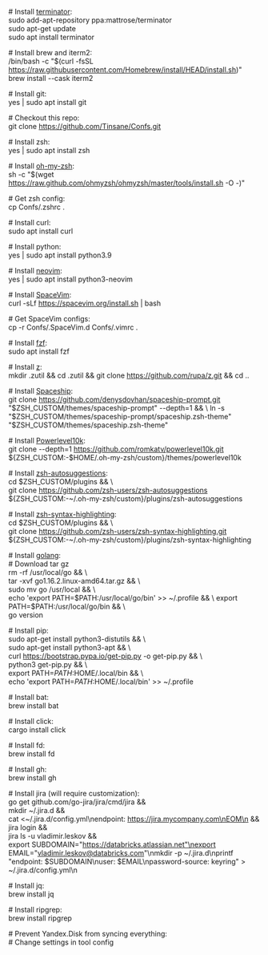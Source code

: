 \# Install [terminator](https://github.com/gnome-terminator/terminator/blob/master/INSTALL.md):  
sudo add-apt-repository ppa:mattrose/terminator  
sudo apt-get update  
sudo apt install terminator  

\# Install brew and iterm2:  
/bin/bash -c "$(curl -fsSL https://raw.githubusercontent.com/Homebrew/install/HEAD/install.sh)"  
brew install --cask iterm2

\# Install git:  
yes | sudo apt install git  

\# Checkout this repo:  
git clone https://github.com/Tinsane/Confs.git

\# Install zsh:  
yes | sudo apt install zsh

\# Install [oh-my-zsh](https://ohmyz.sh/#install):  
sh -c "$(wget https://raw.github.com/ohmyzsh/ohmyzsh/master/tools/install.sh -O -)"  

\# Get zsh config:  
cp Confs/.zshrc .

\# Install curl:  
sudo apt install curl

\# Install python:  
yes | sudo apt install python3.9

\# Install [neovim](https://github.com/neovim/neovim/wiki/Installing-Neovim):  
yes | sudo apt install python3-neovim

\# Install [SpaceVim](https://spacevim.org/quick-start-guide/):  
curl -sLf https://spacevim.org/install.sh | bash

\# Get SpaceVim configs:  
cp -r Confs/.SpaceVim.d Confs/.vimrc .

\# Install [fzf](https://github.com/junegunn/fzf#installation):  
sudo apt install fzf

\# Install [z](https://github.com/rupa/z):  
mkdir .zutil && cd .zutil && git clone https://github.com/rupa/z.git && cd ..

\# Install [Spaceship](https://github.com/denysdovhan/spaceship-prompt):  
git clone https://github.com/denysdovhan/spaceship-prompt.git "$ZSH_CUSTOM/themes/spaceship-prompt" --depth=1 && \  
ln -s "$ZSH_CUSTOM/themes/spaceship-prompt/spaceship.zsh-theme" "$ZSH_CUSTOM/themes/spaceship.zsh-theme" 

\# Install [Powerlevel10k](https://github.com/romkatv/powerlevel10k):  
git clone --depth=1 https://github.com/romkatv/powerlevel10k.git ${ZSH_CUSTOM:-$HOME/.oh-my-zsh/custom}/themes/powerlevel10k 

\# Install [zsh-autosuggestions](https://github.com/zsh-users/zsh-autosuggestions/blob/master/INSTALL.md#oh-my-zsh):  
cd $ZSH_CUSTOM/plugins && \  
git clone https://github.com/zsh-users/zsh-autosuggestions ${ZSH_CUSTOM:-~/.oh-my-zsh/custom}/plugins/zsh-autosuggestions

\# Install [zsh-syntax-highlighting](https://github.com/zsh-users/zsh-syntax-highlighting/blob/master/INSTALL.md#oh-my-zsh):  
cd $ZSH_CUSTOM/plugins && \  
git clone https://github.com/zsh-users/zsh-syntax-highlighting.git ${ZSH_CUSTOM:-~/.oh-my-zsh/custom}/plugins/zsh-syntax-highlighting

\# Install [golang](https://golang.org/doc/install):  
\# Download tar gz  
rm -rf /usr/local/go && \  
tar -xvf go1.16.2.linux-amd64.tar.gz && \  
sudo mv go /usr/local && \  
echo 'export PATH=$PATH:/usr/local/go/bin' >> ~/.profile && \  
export PATH=$PATH:/usr/local/go/bin && \  
go version

\# Install pip:  
sudo apt-get install python3-distutils && \  
sudo apt-get install python3-apt && \  
curl https://bootstrap.pypa.io/get-pip.py -o get-pip.py && \  
python3 get-pip.py && \  
export PATH=$PATH:$HOME/.local/bin && \  
echo 'export PATH=$PATH:$HOME/.local/bin' >> ~/.profile

\# Install bat:  
brew install bat

\# Install click:  
cargo install click

\# Install fd:  
brew install fd

\# Install gh:  
brew install gh

\# Install jira (will require customization):  
go get github.com/go-jira/jira/cmd/jira && \
mkdir ~/.jira.d && \
cat <<EOM >~/.jira.d/config.yml\nendpoint: https://jira.mycompany.com\nEOM\n && \
jira login && \
jira ls -u vladimir.leskov && \
export SUBDOMAIN="https://databricks.atlassian.net"\nexport EMAIL="vladimir.leskov@databricks.com"\nmkdir -p ~/.jira.d\nprintf "endpoint: $SUBDOMAIN\nuser: $EMAIL\npassword-source: keyring" > ~/.jira.d/config.yml\n
  
\# Install jq:  
brew install jq
  
\# Install ripgrep:  
brew install ripgrep

\# Prevent Yandex.Disk from syncing everything:  
\# Change settings in tool config
